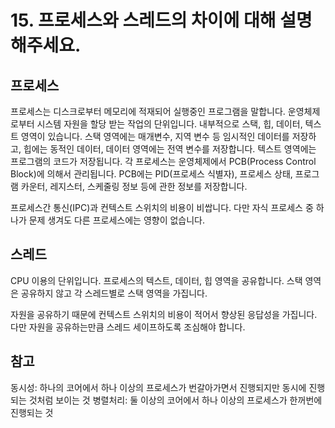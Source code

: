 # 15. 프로세스와 스레드의 차이에 대해 설명해주세요.

## 프로세스
프로세스는 디스크로부터 메모리에 적재되어 실행중인 프로그램을 말합니다. 운영체제로부터 시스템 자원을 할당 받는
작업의 단위입니다. 내부적으로 스택, 힙, 데이터, 텍스트 영역이 있습니다. 스택 영역에는 매개변수, 지역 변수 등
임시적인 데이터를 저장하고, 힙에는 동적인 데이터, 데이터 영역에는 전역 변수를 저장합니다. 텍스트 영역에는 프로그램의 
코드가 저장됩니다.
각 프로세스는 운영체제에서 PCB(Process Control Block)에 의해서 관리됩니다.
PCB에는 PID(프로세스 식별자), 프로세스 상태, 프로그램 카운터, 레지스터, 스케줄링 정보 등에 관한 정보를 저장합니다. 

프로세스간 통신(IPC)과 컨텍스트 스위치의 비용이 비쌉니다. 다만 자식 프로세스 중 하나가 문제 생겨도
다른 프로세스에는 영향이 없습니다. 


## 스레드
CPU 이용의 단위입니다. 프로세스의 텍스트, 데이터, 힙 영역을 공유합니다. 스택 영역은 공유하지 않고 
각 스레드별로 스택 영역을 가집니다. 

자원을 공유하기 때문에 컨텍스트 스위치의 비용이 적어서 향상된 응답성을 가집니다. 
다만 자원을 공유하는만큼 스레드 세이프하도록 조심해야 합니다.



## 참고
동시성: 하나의 코어에서 하나 이상의 프로세스가 번갈아가면서 진행되지만 동시에 진행되는 것처럼 보이는 것
병렬처리: 둘 이상의 코어에서 하나 이상의 프로세스가 한꺼번에 진행되는 것
